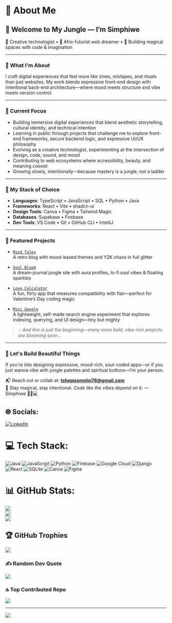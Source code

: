 # 💫 About Me

## 👑 Welcome to My Jungle — I’m Simphiwe

🌿 Creative technologist • 🎨 Afro-futurist web dreamer • 🧠 Building magical spaces with code & imagination

---

### 🐆 What I'm About

I craft digital experiences that feel more like zines, mixtapes, and rituals than just websites. My work blends expressive front-end design with intentional back-end architecture—where mood meets structure and vibe meets version control.

---

### 🔮 Current Focus

- Building immersive digital experiences that blend aesthetic storytelling, cultural identity, and technical intention  
- Learning in public through projects that challenge me to explore front-end frameworks, secure backend logic, and expressive UI/UX philosophy  
- Evolving as a creative technologist, experimenting at the intersection of design, code, sound, and mood  
- Contributing to web ecosystems where accessibility, beauty, and meaning coexist  
- Growing slowly, intentionally—because mastery is a jungle, not a ladder

---

### 🧠 My Stack of Choice

- **Languages**: TypeScript • JavaScript • SQL • Python • Java  
- **Frameworks**: React • Vite • shadcn-ui  
- **Design Tools**: Canva • Figma • Tailwind Magic  
- **Databases**: Supabase • Firebase  
- **Dev Tools**: VS Code • Git • GitHub CLI • IntelliJ

---

### 📸 Featured Projects

- [`Mind Tales`](https://github.com/your-username/mind-tales)  
  A retro blog with mood-based themes and Y2K chaos in full glitter  

- [`Soul Bloom`](https://github.com/your-username/soul-bloom)  
  A dream-journal jungle site with aura profiles, lo-fi soul vibes & floating sparkles  

- [`Love Calculator`](https://github.com/your-username/love-calculator)  
  A fun, flirty app that measures compatibility with flair—perfect for Valentine’s Day coding magic  

- [`Mini Google`](https://github.com/your-username/mini-google)  
  A lightweight, self-made search engine experiment that explores indexing, querying, and UI design—tiny but mighty  

> 💡 _And this is just the beginning—many more bold, vibe-rich projects are blooming soon..._

---

### 🐚 Let's Build Beautiful Things

If you're into designing expressive, mood-rich, soul-coded apps—or if you just wanna vibe with jungle palettes and spiritual buttons—I’m your person.

📬 Reach out or collab at: **tshepisomoloi78@gmail.com**  
💫 Stay magical, stay intentional. *Code like the vibes depend on it.* — Simphiwe 🐆🌺💻



## 🌐 Socials:
[![LinkedIn](https://img.shields.io/badge/LinkedIn-%230077B5.svg?logo=linkedin&logoColor=white)](https://linkedin.com/in/www.linkedin.com/in/simphiwe-moloi-3a3709332) 

# 💻 Tech Stack:
![Java](https://img.shields.io/badge/java-%23ED8B00.svg?style=plastic&logo=openjdk&logoColor=white) ![JavaScript](https://img.shields.io/badge/javascript-%23323330.svg?style=plastic&logo=javascript&logoColor=%23F7DF1E) ![Python](https://img.shields.io/badge/python-3670A0?style=plastic&logo=python&logoColor=ffdd54) ![Firebase](https://img.shields.io/badge/firebase-%23039BE5.svg?style=plastic&logo=firebase) ![Google Cloud](https://img.shields.io/badge/GoogleCloud-%234285F4.svg?style=plastic&logo=google-cloud&logoColor=white) ![Django](https://img.shields.io/badge/django-%23092E20.svg?style=plastic&logo=django&logoColor=white) ![React](https://img.shields.io/badge/react-%2320232a.svg?style=plastic&logo=react&logoColor=%2361DAFB) ![SQLite](https://img.shields.io/badge/sqlite-%2307405e.svg?style=plastic&logo=sqlite&logoColor=white) ![Canva](https://img.shields.io/badge/Canva-%2300C4CC.svg?style=plastic&logo=Canva&logoColor=white) ![Figma](https://img.shields.io/badge/figma-%23F24E1E.svg?style=plastic&logo=figma&logoColor=white)
# 📊 GitHub Stats:
![](https://github-readme-stats.vercel.app/api?username=Phiwe-Deluca&theme=solarized-light&hide_border=false&include_all_commits=false&count_private=false)<br/>
![](https://nirzak-streak-stats.vercel.app/?user=Phiwe-Deluca&theme=solarized-light&hide_border=false)<br/>
![](https://github-readme-stats.vercel.app/api/top-langs/?username=Phiwe-Deluca&theme=solarized-light&hide_border=false&include_all_commits=false&count_private=false&layout=compact)

## 🏆 GitHub Trophies
![](https://github-profile-trophy.vercel.app/?username=Phiwe-Deluca&theme=rose&no-frame=false&no-bg=false&margin-w=4)

### ✍️ Random Dev Quote
![](https://quotes-github-readme.vercel.app/api?type=horizontal&theme=radical)

### 🔝 Top Contributed Repo
![](https://github-contributor-stats.vercel.app/api?username=Phiwe-Deluca&limit=5&theme=solarized-light&combine_all_yearly_contributions=true)

---
[![](https://visitcount.itsvg.in/api?id=Phiwe-Deluca&icon=4&color=10)](https://visitcount.itsvg.in)

<!-- Proudly created with GPRM ( https://gprm.itsvg.in ) -->
